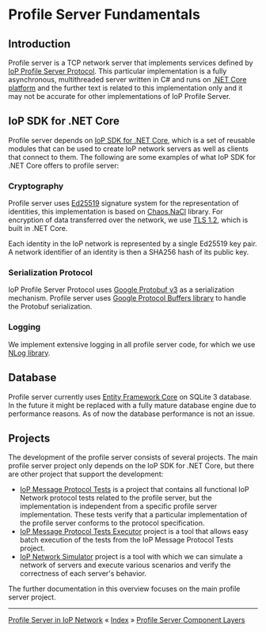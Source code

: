 # Profile Server Fundamentals

## Introduction

Profile server is a TCP network server that implements services defined by [IoP Profile Server Protocol](https://github.com/Internet-of-People/message-protocol).
This particular implementation is a fully asynchronous, multithreaded server written in C# and runs on [.NET Core platform](https://www.microsoft.com/net/core) 
and the further text is related to this implementation only and it may not be accurate for other implementations of IoP Profile Server.


## IoP SDK for .NET Core

Profile server depends on [IoP SDK for .NET Core](https://github.com/Fermat-ORG/iop-sdk-netcore), which is a set of reusable modules that can be used 
to create IoP network servers as well as clients that connect to them. The following are some examples of what IoP SDK for .NET Core offers to profile server:


### Cryptography 

Profile server uses [Ed25519](http://ed25519.cr.yp.to/) signature system for the representation of identities, this implementation is based on [Chaos.NaCl](https://github.com/CodesInChaos/Chaos.NaCl/) library. 
For encryption of data transferred over the network, we use [TLS 1.2](https://en.wikipedia.org/wiki/Transport_Layer_Security#TLS_1.2), which is built in .NET Core.

Each identity in the IoP network is represented by a single Ed25519 key pair. A network identifier of an identity is then a SHA256 hash of its public key.


### Serialization Protocol

IoP Profile Server Protocol uses [Google Protobuf v3](https://developers.google.com/protocol-buffers/docs/proto3) as a serialization mechanism. 
Profile server uses [Google Protocol Buffers library](https://www.nuget.org/packages/Google.Protobuf/) to handle the Protobuf serialization.


### Logging

We implement extensive logging in all profile server code, for which we use [NLog library](http://nlog-project.org/).



## Database

Profile server currently uses [Entity Framework Core](https://docs.microsoft.com/en-us/ef/core/index) on SQLite 3 database. In the future it might be 
replaced with a fully mature database engine due to performance reasons. As of now the database performance is not an issue.




## Projects

The development of the profile server consists of several projects. The main profile server project only depends on the IoP SDK for .NET Core, but there are other project 
that support the development:

 * [IoP Message Protocol Tests](https://github.com/Fermat-ORG/iop-message-protocol-tests) is a project that contains all functional IoP Network protocol tests related 
to the profile server, but the implementation is independent from a specific profile server implementation. These tests verify that a particular implementation of 
the profile server conforms to the protocol specification.
 * [IoP Message Protocol Tests Executor](https://github.com/Fermat-ORG/iop-message-protocol-tests-executor) project is a tool that allows easy batch execution of the tests from the IoP Message Protocol Tests project.
 * [IoP Network Simulator](https://github.com/Fermat-ORG/iop-network-simulator) project is a tool with which we can simulate a network of servers and execute various scenarios and verify the correctness of each server's behavior.

The further documentation in this overview focuses on the main profile server project.


---
[Profile Server in IoP Network](ARCH-PS-in-IoP.md) « [Index](ARCHITECTURE.md) » [Profile Server Component Layers](ARCH-PS-Component-Layers.md)
